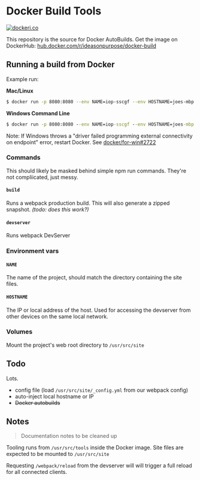 # Docker Build Tools

[![dockeri.co](http://dockeri.co/image/ideasonpurpose/docker-build)](https://hub.docker.com/r/ideasonpurpose/docker-build)

This repository is the source for Docker AutoBuilds. Get the image on DockerHub: [hub.docker.com/r/ideasonpurpose/docker-build](https://hub.docker.com/r/ideasonpurpose/docker-build)

## Running a build from Docker

Example run:

**Mac/Linux**

```sh
$ docker run -p 8080:8080 --env NAME=iop-sscgf --env HOSTNAME=joes-mbp.local -v $PWD:/usr/src/site ideasonpurpose/docker-build npm run devserver
```

**Windows Command Line**

```cmd
$ docker run -p 8080:8080 --env NAME=iop-sscgf --env HOSTNAME=joes-mbp.local -v %cd%:/usr/src/site ideasonpurpose/docker-build npm run devserver
```

Note: If Windows throws a "driver failed programming external connectivity on endpoint" error, restart Docker. See [docker/for-win#2722](https://github.com/docker/for-win/issues/2722)

### Commands

This should likely be masked behind simple npm run commands. They're not compliicated, just messy.

#### `build`

Runs a webpack production build. This will also generate a zipped snapshot. _(todo: does this work?)_

#### `devserver`

Runs webpack DevServer

### Environment vars

#### `NAME`

The name of the project, should match the directory containing the site files.

#### `HOSTNAME`

The IP or local address of the host. Used for accessing the devserver from other devices on the same local network.

### Volumes

Mount the project's web root directory to `/usr/src/site`

## Todo

Lots.

- config file (load `/usr/src/site/_config.yml` from our webpack config)
- auto-inject local hostname or IP
- ~~Docker autobuilds~~

## Notes

> Documentation notes to be cleaned up

Tooling runs from `/usr/src/tools` inside the Docker image. Site files are expected to be mounted to `/usr/src/site`

Requesting `/webpack/reload` from the devserver will will trigger a full reload for all connected clients.
